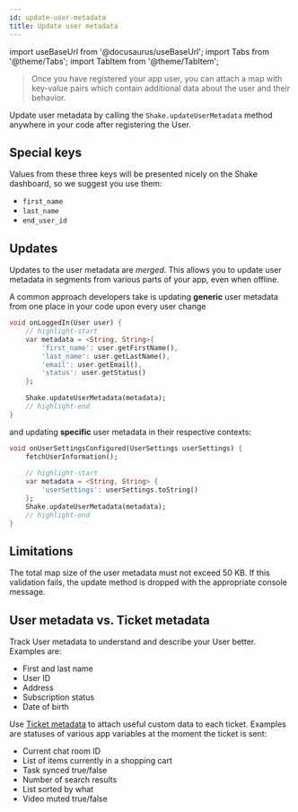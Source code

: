 ```yaml
---
id: update-user-metadata
title: Update user metadata
---
```

import useBaseUrl from '@docusaurus/useBaseUrl';
import Tabs from '@theme/Tabs';
import TabItem from '@theme/TabItem';

>Once you have registered your app user, you can attach a map with key-value pairs which contain
additional data about the user and their behavior.

Update user metadata by calling the `Shake.updateUserMetadata` method anywhere in your code
after registering the User.

## Special keys

Values from these three keys will be presented nicely on the Shake dashboard, so we suggest you use them:
* `first_name`
* `last_name`
* `end_user_id`


## Updates

Updates to the user metadata are _merged_.
This allows you to update
user metadata in segments from various parts of your app, even when offline.

A common approach developers take is updating **generic** user metadata from one place in your code upon every user change

```dart title="main.dart"
void onLoggedIn(User user) {
    // highlight-start
    var metadata = <String, String>{
        'first_name': user.getFirstName(),
        'last_name': user.getLastName(),
        'email': user.getEmail(),
        'status': user.getStatus()
    };
    
    Shake.updateUserMetadata(metadata);
    // highlight-end
}
```

and updating **specific** user metadata in their respective contexts:

```dart title="main.dart"
void onUserSettingsConfigured(UserSettings userSettings) {
    fetchUserInformation();
    
    // highlight-start
    var metadata = <String, String> { 
        'userSettings': userSettings.toString() 
    };
    Shake.updateUserMetadata(metadata);
    // highlight-end
}
```

## Limitations

The total map size of the user metadata must not exceed 50 KB.
If this validation fails, the update method is dropped with the appropriate console message.

## User metadata vs. Ticket metadata

Track User metadata to understand and describe your User better. Examples are:

* First and last name
* User ID
* Address
* Subscription status
* Date of birth

Use [Ticket metadata](/flutter/configuration-and-data/ticket-metadata) to attach useful custom data to each ticket. Examples are statuses of various app variables at the moment the ticket is sent:

* Current chat room ID
* List of items currently in a shopping cart
* Task synced true/false
* Number of search results
* List sorted by what
* Video muted true/false

